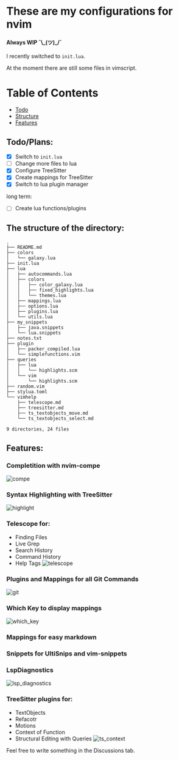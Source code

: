 # These are my configurations for nvim
#### Always WIP ¯\\\_(ツ)_/¯

I recently switched to `init.lua`.

At the moment there are still some files in vimscript.

Table of Contents
=================

* [Todo](https://github.com/max397574/Vim_Config#todoplans)
* [Structure](https://github.com/max397574/Vim_Config#the-structure-of-the-directory)
* [Features](https://github.com/max397574/Vim_Config#features)

## Todo/Plans:

- [x] Switch to `init.lua`
- [ ] Change more files to lua
- [x] Configure TreeSitter
- [x] Create mappings for TreeSitter
- [x] Switch to lua plugin manager

long term:
- [ ] Create lua functions/plugins

## The structure of the directory:
```
.
├── README.md
├── colors
│   └── galaxy.lua
├── init.lua
├── lua
│   ├── autocommands.lua
│   ├── colors
│   │   ├── color_galaxy.lua
│   │   ├── fixed_highlights.lua
│   │   └── themes.lua
│   ├── mappings.lua
│   ├── options.lua
│   ├── plugins.lua
│   └── utils.lua
├── my_snippets
│   ├── java.snippets
│   └── lua.snippets
├── notes.txt
├── plugin
│   ├── packer_compiled.lua
│   └── simplefunctions.vim
├── queries
│   ├── lua
│   │   └── highlights.scm
│   └── vim
│       └── highlights.scm
├── random.vim
├── stylua.toml
└── vimhelp
    ├── telescope.md
    ├── treesitter.md
    ├── ts_textobjects_move.md
    └── ts_textobjects_select.md

9 directories, 24 files
```

Features:
---------

### Completition with nvim-compe
![compe](https://user-images.githubusercontent.com/81827001/129145672-b2119bfd-d7ff-4de8-8110-f2e31d3e8d5b.png)

### Syntax Highlighting with TreeSitter
![highlight](https://user-images.githubusercontent.com/81827001/129145712-337d5daa-7862-4cf7-a15a-9ceaa7d92828.png)

### Telescope for:
  * Finding Files
  * Live Grep
  * Search History
  * Command History
  * Help Tags
![telescope](https://user-images.githubusercontent.com/81827001/129145747-c3dc649f-ad13-4bd4-87ea-e8afe33d0a0a.png)

### Plugins and Mappings for all Git Commands
![git](https://user-images.githubusercontent.com/81827001/129145817-6ceb0aa2-b5ec-49c9-ad21-e45ef821c3e6.png)

### Which Key to display mappings
![which_key](https://user-images.githubusercontent.com/81827001/129145832-74f42989-70f8-440a-989c-f408294b78f6.png)

### Mappings for easy markdown
### Snippets for UltiSnips and vim-snippets
### LspDiagnostics
![lsp_diagnostics](https://user-images.githubusercontent.com/81827001/129145849-7c9fc267-9aa6-4eb3-994e-15566c303a07.png)

### TreeSitter plugins for:
  * TextObjects
  * Refacotr
  * Motions
  * Context of Function
  * Structural Editing with Queries
![ts_context](https://user-images.githubusercontent.com/81827001/129145865-8301102f-5b75-440f-9b61-218600248df1.png)

Feel free to write something in the Discussions tab.
